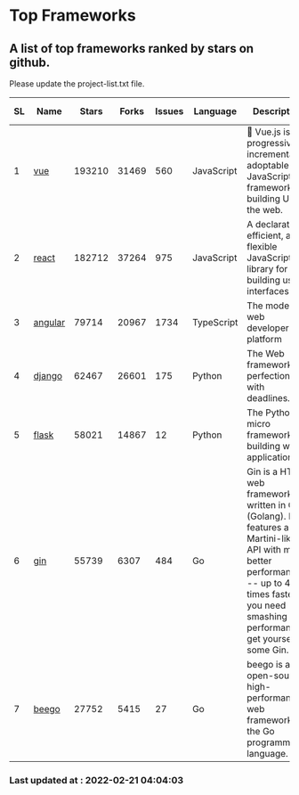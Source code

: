 # Top Frameworks
## A list of top frameworks ranked by stars on github.  
Please update the project-list.txt file.

| SL| Name  | Stars| Forks| Issues | Language | Description | Last Commit |
| --| ------| -----| ---- | ------ | -------- | ----------- | ----------- |
| 1 | [vue](https://github.com/vuejs/vue) | 193210 | 31469 | 560 | JavaScript | 🖖 Vue.js is a progressive, incrementally-adoptable JavaScript framework for building UI on the web. | 2022-02-07 05:24:20 |
| 2 | [react](https://github.com/facebook/react) | 182712 | 37264 | 975 | JavaScript | A declarative, efficient, and flexible JavaScript library for building user interfaces. | 2022-02-19 15:25:27 |
| 3 | [angular](https://github.com/angular/angular) | 79714 | 20967 | 1734 | TypeScript | The modern web developer’s platform | 2022-02-18 21:57:03 |
| 4 | [django](https://github.com/django/django) | 62467 | 26601 | 175 | Python | The Web framework for perfectionists with deadlines. | 2022-02-19 19:36:01 |
| 5 | [flask](https://github.com/pallets/flask) | 58021 | 14867 | 12 | Python | The Python micro framework for building web applications. | 2022-02-19 15:12:40 |
| 6 | [gin](https://github.com/gin-gonic/gin) | 55739 | 6307 | 484 | Go | Gin is a HTTP web framework written in Go (Golang). It features a Martini-like API with much better performance -- up to 40 times faster. If you need smashing performance, get yourself some Gin. | 2022-02-14 06:39:57 |
| 7 | [beego](https://github.com/beego/beego) | 27752 | 5415 | 27 | Go | beego is an open-source, high-performance web framework for the Go programming language. | 2022-02-06 15:12:12 |

### Last updated at : 2022-02-21 04:04:03
